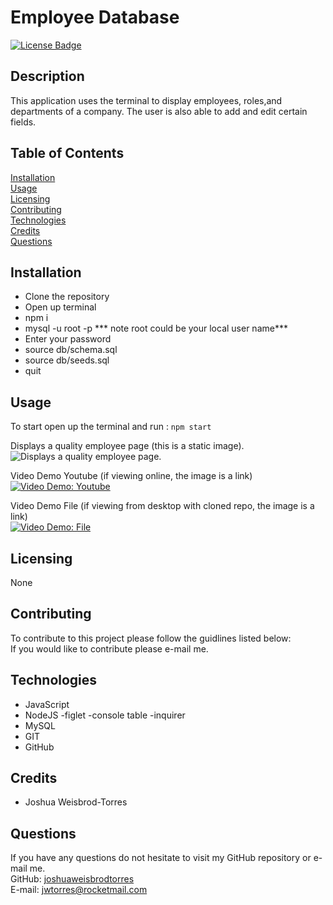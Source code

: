 # Employee Database
[![License Badge](https://img.shields.io/badge/license-None-red)](#)

## Description  
This application uses the terminal to display employees, roles,and departments of a company.  The user is also able to add and edit certain fields.

## Table of Contents  
[Installation](#Installation)  
[Usage](#Usage)  
[Licensing](#Licensing)  
[Contributing](#Contributing)  
[Technologies](#Technologies)  
[Credits](#Credits)  
[Questions](#Questions)

## Installation
- Clone the repository
- Open up terminal
- npm i
- mysql -u root -p  *** note root could be your local user name***
- Enter your password
- source db/schema.sql
- source db/seeds.sql
- quit

## Usage  
To start open up the terminal and run :
```npm start```

Displays a quality employee page (this is a static image).  
![Displays a quality employee page.](/public/assets/images/opening-page.PNG)  

Video Demo Youtube (if viewing online, the image is a link)   
[![Video Demo: Youtube](/assets/images/youtube.png)](https://www.youtube.com/watch?v=3mqfIw-3YS4)  

Video Demo File (if viewing from desktop with cloned repo, the image is a link)   
[![Video Demo: File](/assets/images/image-video-demo-file.png)](/public/assets/video/demo.mp4)  

## Licensing  
None  

## Contributing  
To contribute to this project please follow the guidlines listed below:  
If you would like to contribute please e-mail me.

## Technologies 
- JavaScript
- NodeJS
    -figlet
    -console table
    -inquirer
- MySQL
- GIT
- GitHub

## Credits 
- Joshua Weisbrod-Torres

## Questions  
If you have any questions do not hesitate to visit my GitHub repository or e-mail me.  
GitHub: [joshuaweisbrodtorres](https://github.com/joshuaweisbrodtorres)  
E-mail: [jwtorres@rocketmail.com](mailto:jwtorres@rocketmail.com)
